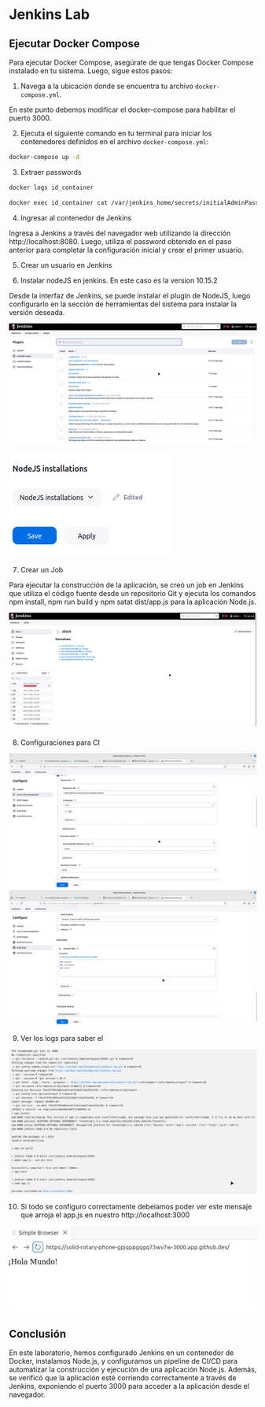 # Jenkins Lab

## Ejecutar Docker Compose

Para ejecutar Docker Compose, asegúrate de que tengas Docker Compose instalado en tu sistema. Luego, sigue estos pasos:

1. Navega a la ubicación donde se encuentra tu archivo `docker-compose.yml`.

En este punto debemos modificar el docker-compose para habilitar el puerto 3000.

2. Ejecuta el siguiente comando en tu terminal para iniciar los contenedores definidos en el archivo `docker-compose.yml`:

```bash
docker-compose up -d
```

3. Extraer passwords

```bash
docker logs id_container
```

```bash
docker exec id_container cat /var/jenkins_home/secrets/initialAdminPassword
```
4. Ingresar al contenedor de Jenkins 

Ingresa a Jenkins a través del navegador web utilizando la dirección http://localhost:8080. Luego, utiliza el password obtenido en el paso anterior para completar la configuración inicial y crear el primer usuario.

5. Crear un usuario en Jenkins
<p>

6. Instalar nodeJS en jenkins. En este caso es la version 10.15.2

Desde la interfaz de Jenkins, se puede instalar el plugin de NodeJS, luego configurarlo en la sección de herramientas del sistema para instalar la versión deseada.

![](/imgs/WhatsApp%20Image%202024-10-16%20at%208.51.27%20PM.jpeg)

![](/imgs/WhatsApp%20Image%202024-10-16%20at%208.50.54%20PM.jpeg)

7.  Crear un Job

Para ejecutar la construcción de la aplicación, se creó un job en Jenkins que utiliza el código fuente desde un repositorio Git y ejecuta los comandos npm install, npm run build y npm satat dist/app.js para la aplicación Node.js.

![](/imgs/WhatsApp%20Image%202024-10-16%20at%208.48.55%20PM.jpeg)

8. Configuraciones para CI

![](/imgs/WhatsApp%20Image%202024-10-16%20at%208.52.06%20PM.jpeg)
![](/imgs/WhatsApp%20Image%202024-10-16%20at%208.52.17%20PM.jpeg)

9. Ver los logs para saber el 

![](/imgs/WhatsApp%20Image%202024-10-16%20at%208.48.31%20PM.jpeg)

10. Si todo se configuro correctamente debeiamos poder ver este mensaje que arroja el app.js en nuestro http://localhost:3000

![](/imgs/WhatsApp%20Image%202024-10-16%20at%208.48.14%20PM.jpeg)

## Conclusión

En este laboratorio, hemos configurado Jenkins en un contenedor de Docker, instalamos Node.js, y configuramos un pipeline de CI/CD para automatizar la construcción y ejecución de una aplicación Node.js. Además, se verificó que la aplicación esté corriendo correctamente a través de Jenkins, exponiendo el puerto 3000 para acceder a la aplicación desde el navegador.